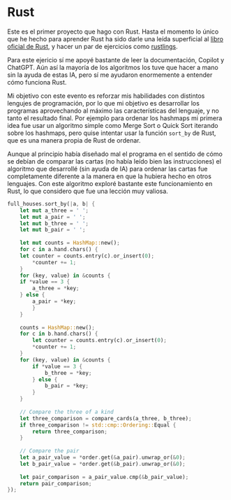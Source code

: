 # Rust
Este es el primer proyecto que hago con Rust. Hasta el momento lo único que he hecho para aprender Rust ha sido
darle una leída superficial al [libro oficial de Rust](https://doc.rust-lang.org/book/), y hacer un par de ejercicios
como [rustlings](https://github.com/rust-lang/rustlings).

Para este ejericio sí me apoyé bastante de leer la documentación, Copilot y ChatGPT.
Aún así la mayoría de los algoritmos los tuve que hacer a mano sin la ayuda de estas IA,
pero sí me ayudaron enormemente a entender cómo funciona Rust.

Mi objetivo con este evento es reforzar mis habilidades con distintos lengujes de programación,
por lo que mi objetivo es desarrollar los programas aprovechando al máximo las características
del lenguaje, y no tanto el resultado final. Por ejemplo para ordenar los hashmaps mi primera idea
fue usar un algoritmo simple como Merge Sort o Quick Sort iterando sobre los hashmaps, pero
quise intentar usar la función `sort_by` de Rust, que es una manera propia de Rust de ordenar.

Aunque al principio había diseñado mal el programa en el sentido de cómo se debían de 
comparar las cartas (no había leído bien las instrucciones) el algoritmo que desarrollé
(sin ayuda de IA) para ordenar las cartas fue completamente diferente a la manera
en que la hubiera hecho en otros lenguajes. Con este algoritmo exploré bastante este 
funcionamiento en Rust, lo que considero que fue una lección muy valiosa.
```rust
full_houses.sort_by(|a, b| {
    let mut a_three = ' ';
    let mut a_pair = ' ';
    let mut b_three = ' ';
    let mut b_pair = ' ';
    
    let mut counts = HashMap::new();
    for c in a.hand.chars() {
    let counter = counts.entry(c).or_insert(0);
        *counter += 1;
    }
    for (key, value) in &counts {
    if *value == 3 {
        a_three = *key;
    } else {
        a_pair = *key;
        }
    }
    
    counts = HashMap::new();
    for c in b.hand.chars() {
        let counter = counts.entry(c).or_insert(0);
        *counter += 1;
    }
    for (key, value) in &counts {
        if *value == 3 {
            b_three = *key;
        } else {
            b_pair = *key;
        }
    }
    
    // Compare the three of a kind
    let three_comparison = compare_cards(a_three, b_three);
    if three_comparison != std::cmp::Ordering::Equal {
        return three_comparison;
    }
    
    // Compare the pair
    let a_pair_value = *order.get(&a_pair).unwrap_or(&0);
    let b_pair_value = *order.get(&b_pair).unwrap_or(&0);
    
    let pair_comparison = a_pair_value.cmp(&b_pair_value);
    return pair_comparison;
});
```
